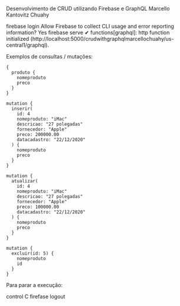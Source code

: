 Desenvolvimento de CRUD utilizando Firebase e GraphQL 
Marcello Kantovitz Chuahy 

firebase login 
Allow Firebase to collect CLI usage and error reporting information? Yes 
firebase serve 
✔ functions[graphql]: http function initialized (http://localhost:5000/crudwithgraphqlmarcellochuahy/us-central1/graphql). 

Exemplos de consultas / mutações:

```
{
  produto {
    nomeproduto
    preco
  }
}
```

```
mutation {
  inserir(
    id: 4
    nomeproduto: "iMac"
    descricao: "27 polegadas"
    fornecedor: "Apple"
    preco: 200000.00
    datacadastro: "22/12/2020"
  ) {
    nomeproduto
    preco
  }
}
```

```
mutation {
  atualizar(
    id: 4
    nomeproduto: "iMac"
    descricao: "27 polegadas"
    fornecedor: "Apple"
    preco: 100000.00
    datacadastro: "22/12/2020"
  ) {
    nomeproduto
    preco
  }
}
```

```
mutation {
  excluir(id: 5) {
    nomeproduto
    id
  }
}
```

Para parar a execução:

control C
firefase logout
